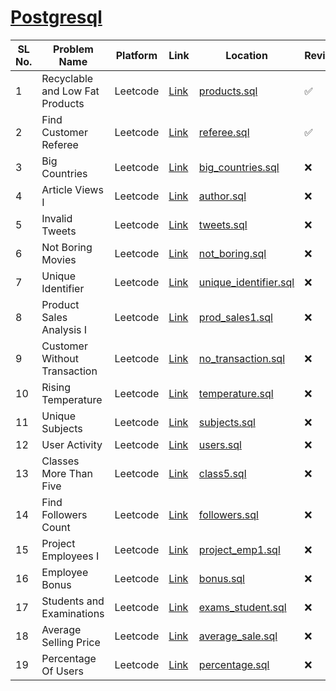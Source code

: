 <h1><a href="https://leetcode.com/studyplan/top-sql-50/">Postgresql</a></h1>

| SL No. | Problem Name  | Platform           | Link           | Location | Revised |
|--------------------------|--------------------------|----------------------------|-----------------------------|-----------------------------|----------|
| 1 | Recyclable and Low Fat Products | Leetcode | <a href="https://leetcode.com/problems/recyclable-and-low-fat-products">Link</a> | [products.sql](products.sql) | ✅ |
| 2 | Find Customer Referee | Leetcode | <a href="https://leetcode.com/problems/find-customer-referee">Link</a> | [referee.sql](referee.sql) | ✅ |
| 3 | Big Countries | Leetcode | <a href="https://leetcode.com/problems/big-countries">Link</a> | [big_countries.sql](big_countries.sql) | ❌ |
| 4 | Article Views I | Leetcode | <a href="https://leetcode.com/problems/article-views-i">Link</a> | [author.sql](author.sql) | ❌ |
| 5 | Invalid Tweets | Leetcode | <a href="https://leetcode.com/problems/invalid-tweets">Link</a> | [tweets.sql](tweets.sql) | ❌ |
| 6 | Not Boring Movies | Leetcode | <a href="https://leetcode.com/problems/not-boring-movies">Link</a> | [not_boring.sql](not_boring.sql) | ❌ |
| 7 | Unique Identifier | Leetcode | <a href="https://leetcode.com/problems/replace-employee-id-with-the-unique-identifier">Link</a> | [unique_identifier.sql](unique_identifier.sql) | ❌ |
| 8 | Product Sales Analysis I | Leetcode | <a href="https://leetcode.com/problems/product-sales-analysis-i">Link</a> | [prod_sales1.sql](prod_sales1.sql) | ❌ |
| 9 | Customer Without Transaction | Leetcode | <a href="https://leetcode.com/problems/customer-who-visited-but-did-not-make-any-transactions">Link</a> | [no_transaction.sql](no_transaction.sql) | ❌ |
| 10 | Rising Temperature | Leetcode | <a href="https://leetcode.com/problems/rising-temperature">Link</a> | [temperature.sql](temperature.sql) | ❌ |
| 11 | Unique Subjects | Leetcode | <a href="https://leetcode.com/problems/number-of-unique-subjects-taught-by-each-teacher">Link</a> | [subjects.sql](subjects.sql) | ❌ |
| 12 | User Activity | Leetcode | <a href="https://leetcode.com/problems/user-activity-for-the-past-30-days-i">Link</a> | [users.sql](users.sql) | ❌ |
| 13 | Classes More Than Five | Leetcode | <a href="https://leetcode.com/problems/classes-more-than-5-students">Link</a> | [class5.sql](class5.sql) | ❌ |
| 14 | Find Followers Count | Leetcode | <a href="https://leetcode.com/problems/find-followers-count">Link</a> | [followers.sql](followers.sql) | ❌ |
| 15 | Project Employees I | Leetcode | <a href="https://leetcode.com/problems/project-employees-i">Link</a> | [project_emp1.sql](project_emp1.sql) | ❌ |
| 16 | Employee Bonus | Leetcode | <a href="https://leetcode.com/problems/employee-bonus">Link</a> | [bonus.sql](bonus.sql) | ❌ |
| 17 | Students and Examinations | Leetcode | <a href="https://leetcode.com/problems/students-and-examinations">Link</a> | [exams_student.sql](exams_student.sql) | ❌ |
| 18 | Average Selling Price | Leetcode | <a href="https://leetcode.com/problems/average-selling-price">Link</a> | [average_sale.sql](average_sale.sql) | ❌ |
| 19 | Percentage Of Users | Leetcode | <a href="https://leetcode.com/problems/percentage-of-users-attended-a-contest">Link</a> | [percentage.sql](percentage.sql) | ❌ |
